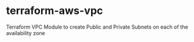 # terraform-aws-vpc
Terraform VPC Module to create Public and Private Subnets on each of the availability zone
